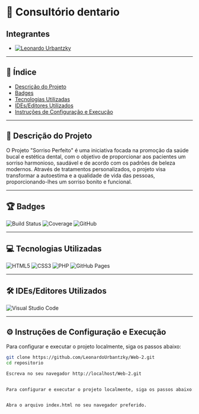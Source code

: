 # 🦷 Consultório dentario

##  Integrantes


- [![Leonardo Urbantzky](https://github.com/LeonardoUrbantzky.png?size=80)](https://github.com/LeonardoUrbantzky)


---

## 📑 Índice

- [Descrição do Projeto](#descrição-do-projeto)
- [Badges](#badges)
- [Tecnologias Utilizadas](#tecnologias-utilizadas)
- [IDEs/Editores Utilizados](#ideseditores-utilizados)
- [Instruções de Configuração e Execução](#instruções-de-configuração-e-execução)

---

## 📖 Descrição do Projeto

O Projeto "Sorriso Perfeito" é uma iniciativa focada na promoção da saúde bucal e estética dental, com o objetivo de proporcionar aos pacientes um sorriso harmonioso, saudável e de acordo com os padrões de beleza modernos. Através de tratamentos personalizados, o projeto visa transformar a autoestima e a qualidade de vida das pessoas, proporcionando-lhes um sorriso bonito e funcional.

---

## 🏆 Badges

![Build Status](https://img.shields.io/badge/build-passing-brightgreen)
![Coverage](https://img.shields.io/badge/coverage-100%25-brightgreen)
![GitHub](https://img.shields.io/github/license/usuario/repositorio)

---

## 💻 Tecnologias Utilizadas

![HTML5](https://img.shields.io/badge/html5-%23E34F26.svg?style=for-the-badge&logo=html5&logoColor=white)
![CSS3](https://img.shields.io/badge/css3-%231572B6.svg?style=for-the-badge&logo=css3&logoColor=white)
![PHP](https://img.shields.io/badge/php-777BB4?style=for-the-badge&logo=php&logoColor=white)
![GitHub Pages](https://img.shields.io/badge/github%20pages-121013?style=for-the-badge&logo=github&logoColor=white)

---

## 🛠️ IDEs/Editores Utilizados

![Visual Studio Code](https://img.shields.io/badge/Visual%20Studio%20Code-0078d7.svg?style=for-the-badge&logo=visual-studio-code&logoColor=white)

---

## ⚙️ Instruções de Configuração e Execução

Para configurar e executar o projeto localmente, siga os passos abaixo:

```bash
git clone https://github.com/LeonardoUrbantzky/Web-2.git
cd repositorio

Escreva no seu navegador http://localhost/Web-2.git


Para configurar e executar o projeto localmente, siga os passos abaixo:


Abra o arquivo index.html no seu navegador preferido.
